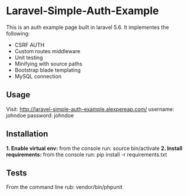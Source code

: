 # Laravel-Simple-Auth-Example
This is an auth example page built in laravel 5.6. It implementes the following:

 - CSRF AUTH
 - Custom routes middleware
 - Unit testing
 - Minifying with source paths
 - Bootstrap blade templating
 - MySQL connection

## Usage

Visit: http://laravel-simple-auth-example.alexpereap.com/
username: johndoe password: johndoe
 
## Installation

 **1. Enable virtual env:** from the console run: source bin/activate
 **2. Install requirements:** from the console run: pip install -r requirements.txt 

## Tests
From the command line rub: vendor/bin/phpunit
